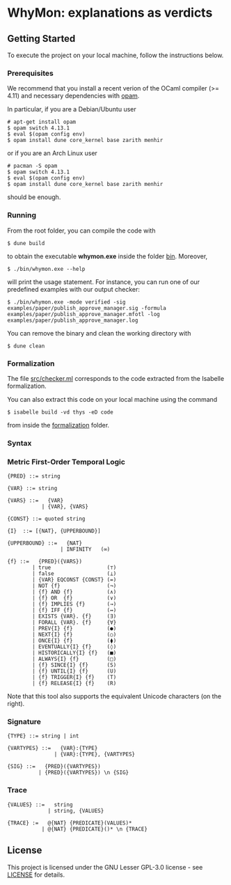 # WhyMon: explanations as verdicts

## Getting Started

To execute the project on your local machine, follow the instructions below.

### Prerequisites

We recommend that you install a recent verion of the OCaml compiler (>= 4.11) and necessary dependencies with [opam](https://opam.ocaml.org/doc/Install.html).

In particular, if you are a Debian/Ubuntu user

```
# apt-get install opam
$ opam switch 4.13.1
$ eval $(opam config env)
$ opam install dune core_kernel base zarith menhir
```

or if you are an Arch Linux user

```
# pacman -S opam
$ opam switch 4.13.1
$ eval $(opam config env)
$ opam install dune core_kernel base zarith menhir
```

should be enough.

### Running

From the root folder, you can compile the code with

```
$ dune build
```

to obtain the executable **whymon.exe** inside the folder [bin](bin/). Moreover,

```
$ ./bin/whymon.exe --help
```

will print the usage statement. For instance, you can run one of our predefined examples with our output checker:

```
$ ./bin/whymon.exe -mode verified -sig examples/paper/publish_approve_manager.sig -formula examples/paper/publish_approve_manager.mfotl -log examples/paper/publish_approve_manager.log
```

You can remove the binary and clean the working directory with

```
$ dune clean
```

### Formalization

The file [src/checker.ml](src/checker.ml) corresponds to the code extracted from the Isabelle formalization.

You can also extract this code on your local machine using the command

```
$ isabelle build -vd thys -eD code
```

from inside the [formalization](formalization/) folder.

### Syntax

### Metric First-Order Temporal Logic
```
{PRED} ::= string

{VAR} ::= string

{VARS} ::=   {VAR}
           | {VAR}, {VARS}

{CONST} ::= quoted string

{I}  ::= [{NAT}, {UPPERBOUND}]

{UPPERBOUND} ::=   {NAT}
                 | INFINITY   (∞)

{f} ::=   {PRED}({VARS})
        | true                  (⊤)
        | false                 (⊥)
        | {VAR} EQCONST {CONST} (=)
        | NOT {f}               (¬)
        | {f} AND {f}           (∧)
        | {f} OR  {f}           (∨)
        | {f} IMPLIES {f}       (→)
        | {f} IFF {f}           (↔)
        | EXISTS {VAR}. {f}     (∃)
        | FORALL {VAR}. {f}     {∀}
        | PREV{I} {f}           (●)
        | NEXT{I} {f}           (○)
        | ONCE{I} {f}           (⧫)
        | EVENTUALLY{I} {f}     (◊)
        | HISTORICALLY{I} {f}   (■)
        | ALWAYS{I} {f}         (□)
        | {f} SINCE{I} {f}      (S)
        | {f} UNTIL{I} {f}      (U)
        | {f} TRIGGER{I} {f}    (T)
        | {f} RELEASE{I} {f}    (R)
```

Note that this tool also supports the equivalent Unicode characters (on the right).

### Signature
```
{TYPE} ::= string | int

{VARTYPES} ::=   {VAR}:{TYPE}
               | {VAR}:{TYPE}, {VARTYPES}

{SIG} ::=   {PRED}({VARTYPES})
          | {PRED}({VARTYPES}) \n {SIG}
```

### Trace
```
{VALUES} ::=   string
             | string, {VALUES}

{TRACE} :=   @{NAT} {PREDICATE}(VALUES)*
           | @{NAT} {PREDICATE}()* \n {TRACE}
```

## License

This project is licensed under the GNU Lesser GPL-3.0 license - see [LICENSE](LICENSE) for details.